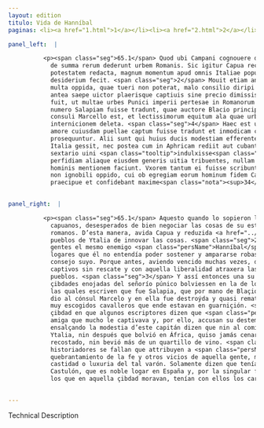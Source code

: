```yaml
---
layout: edition
titulo: Vida de Hanníbal
paginas: <li><a href="1.html">1</a></li><li><a href="2.html">2</a></li><li><a href="3.html">3</a></li><li><a href="4.html">4</a></li><li><a href="5.html">5</a></li><li><a href="6.html">6</a></li><li><a href="7.html">7</a></li><li><a href="8.html">8</a></li><li><a href="9.html">9</a></li><li><a href="10.html">10</a></li><li><a href="11.html">11</a></li><li><a href="12.html">12</a></li><li><a href="13.html">13</a></li><li><a href="14.html">14</a></li><li><a href="15.html">15</a></li><li><a href="16.html">16</a></li><li><a href="17.html">17</a></li><li><a href="18.html">18</a></li><li><a href="19.html">19</a></li><li><a href="20.html">20</a></li><li><a href="21.html">21</a></li><li><a href="22.html">22</a></li><li><a href="23.html">23</a></li><li><a href="24.html">24</a></li><li><a href="25.html">25</a></li><li><a href="26.html">26</a></li><li><a href="27.html">27</a></li><li><a href="28.html">28</a></li><li><a href="29.html">29</a></li><li><a href="30.html">30</a></li><li><a href="31.html">31</a></li><li><a href="32.html">32</a></li><li><a href="33.html">33</a></li><li><a href="34.html">34</a></li><li><a href="35.html">35</a></li><li><a href="36.html">36</a></li><li><a href="37.html">37</a></li><li><a href="38.html">38</a></li><li><a href="39.html">39</a></li><li><a href="40.html">40</a></li><li><a href="41.html">41</a></li><li><a href="42.html">42</a></li><li><a href="43.html">43</a></li><li><a href="44.html">44</a></li><li><a href="45.html">45</a></li><li><a href="46.html">46</a></li><li><a href="47.html">47</a></li><li><a href="48.html">48</a></li><li><a href="49.html">49</a></li><li><a href="50.html">50</a></li><li><a href="51.html">51</a></li><li><a href="52.html">52</a></li><li><a href="53.html">53</a></li><li><a href="54.html">54</a></li><li><a href="55.html">55</a></li><li><a href="56.html">56</a></li><li><a href="57.html">57</a></li><li><a href="58.html">58</a></li><li><a href="59.html">59</a></li><li><a href="60.html">60</a></li><li><a href="61.html">61</a></li><li><a href="62.html">62</a></li><li><a href="63.html">63</a></li><li><a href="64.html">64</a></li><li><a href="65.html">65</a></li><li><a href="66.html">66</a></li><li><a href="67.html">67</a></li><li><a href="68.html">68</a></li><li><a href="69.html">69</a></li><li><a href="70.html">70</a></li><li><a href="71.html">71</a></li><li><a href="72.html">72</a></li><li><a href="73.html">73</a></li><li><a href="74.html">74</a></li><li><a href="75.html">75</a></li><li><a href="76.html">76</a></li><li><a href="77.html">77</a></li><li><a href="78.html">78</a></li><li><a href="79.html">79</a></li><li><a href="80.html">80</a></li><li><a href="81.html">81</a></li><li><a href="82.html">82</a></li><li><a href="83.html">83</a></li><li><a href="84.html">84</a></li><li><a href="85.html">85</a></li><li><a href="86.html">86</a></li><li><a href="87.html">87</a></li><li><a href="88.html">88</a></li><li><a href="89.html">89</a></li><li><a href="90.html">90</a></li><li><a href="91.html">91</a></li><li><a href="92.html">92</a></li><li><a href="93.html">93</a></li><li><a href="94.html">94</a></li><li><a href="95.html">95</a></li><li><a href="96.html">96</a></li>

panel_left:  |

          <p><span class="seg">65.1</span> Quod ubi Campani cognouere desperantes
            de summa rerum dederunt urbem Romanis. Sic igitur Capua recepta et in Romanorum
            potestatem redacta, magnum momentum apud omnis Italiae populos magnumque nouarum rerum
            desiderium fecit. <span class="seg">2</span> Mouit etiam animos gentium ipse Hannibal hostis, qui
            multa oppida, quae tueri non poterat, malo consilio diripi uastarique iussit. Nam ut
            antea saepe uictor plaerisque captiuis sine precio dimissis multorum uoluntates liberali <span class="tooltip">officio deuinxerat<span class="tooltiptext">officio sibi deuinxerat  #F #N #P #S #W </span></span>. <span class="seg">3</span> Sic etiam per id tempus inhumana quaedam illius crudelitas causa
            fuit, ut multae urbes Punici imperii pertesae in Romanorum fidem redirent. Quarum in
            numero Salapiam fuisse tradunt, quae auctore Blacio principe factionis Romanae prodita
            consuli Marcello est, et lectissimorum equitum ala quae urbi praesidio erat prope ad
            internicionem deleta. <span class="seg">4</span> Haec est urbis, in qua scriptores nonnulli Poenum
            amore cuiusdam puellae captum fuisse tradunt et inmodicam cupiditatem uiri calumniis
            prosequuntur. Alii sunt qui huius ducis modestiam efferentes nec primum cum bellum in
            Italia gessit, nec postea cum in Aphricam rediit aut cubantem coenasse aut plusquam
            sextario uini <span class="tooltip">indulxisse<span class="tooltiptext">indulsisse #s </span></span> dicunt. <span class="seg">5</span> Quidam etiam reperiuntur qui Hannibali crudelitatem
            perfidiam aliaque eiusdem generis uitia tribuentes, nullam de pudicitia aut impudicitia
            hominis mentionem faciunt. Vxorem tantum ei fuisse scribunt Hispani generis ex Castulone
            non ignobili oppido, cui ob egregiam eorum hominum fidem Carthaginenses indulgebant
            praecipue et confidebant maxime<span class="nota"><sup>34</sup><span class="texto_nota">Livio XXIV, 41, 6.</span></span>. </p>
        

panel_right:  |

          <p><span class="seg">65.1</span> Aquesto quando lo sopieron los
            capuanos, desesperados de bien negociar las cosas de su estado, dieron la çibdad a los
            romanos. D’esta manera, avida Capua y reduzida <a href="../public/images/1491/176v.png" target="new"><img class="facs" src="../public/images/1491/1491.jpg"/></a>[176v,a] en poder de los romanos, induxo gran momento y gran deseo en todos los
            pueblos de Ytalia de innovar las cosas. <span class="seg">2</span> Otrosí movió los ánimos de las
            gentes el mesmo enemigo <span class="persName">Hanníbal</span>, que començó mandar que muchos
            logares que él no entendía poder sostener y ampararse robassen y derribassen por mal
            consejo suyo. Porque antes, aviendo vencido muchas vezes, dexava libres a muchos
            captivos sin rescate y con aquella liberalidad atraxera las voluntades de muchos
            pueblos. <span class="seg">3</span> Y assí entonces una su inhumana crueldad fue causa que muchas
            çibdades enojadas del señorío púnico bolviessen en la de los romanos. En el número de
            las quales escriven que fue Salapia, que por mano de Blaçio, principal del un vando, se
            dio al cónsul Marcelo y en ella fue destroýda y quasi rematada con matança una ala de
            muy escogidos cavalleros que ende estavan en guarniçión. <span class="seg">4</span> Aquesta es la
            çibdad en que algunos escriptores dizen que <span class="persName">Hanníbal</span> tenía una
            amiga que mucho le captivava y, por ello, accusan su destemprada cobdiçia. Hay otros que
            ensalçando la modestia d’este capitán dizen que nin al comienço mientra fizo guerra en
            Ytalia, nin después que bolvió en África, quiso jamás cenar
            recostado, nin bevió más de un quartillo de vino. <span class="seg">5</span> Otros algunos
            historiadores se fallan que attribuyen a <span class="persName">Hanníbal</span> la crueldad y el
            quebrantamiento de la fe y otros vicios de aquella gente, mas ninguna mençión fazen de
            castidad o luxuria del tal varón. Solamente dizen que tenía muger legítima natural de
            Castulón, que es noble logar en España y, por la singular fe de
            los que en aquella çibdad moravan, tenían con ellos los carthagineses principal amor y confianza.</p>
        

---
```


Technical Description 